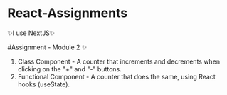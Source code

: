 # React-Assignments
✨I use NextJS✨

#Assignment - Module 2 ✨
1) Class Component - A counter that increments and decrements when clicking on the "+" and "-" buttons.
2) Functional Component - A counter that does the same, using React hooks (useState).
